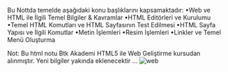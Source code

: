 Bu Nottda temelde aşağıdaki konu başlıklarını kapsamaktadır:
•Web ve HTML ile İlgili Temel Bilgiler & Kavramlar
•HTML Editörleri ve Kurulumu
•Temel HTML Komutları ve HTML Sayfasının Test Edilmesi
•HTML Sayfa Yapısı ve İlgili Komutlar
•Metin İşlemleri
•Resim İşlemleri
•Linkler ve Temel Menü Oluşturma


Not: Bu html notu Btk Akademi HTML5 ile Web Geliştirme kursudan alınmıştır.
Yeni bilgiler yakında eklenecektir ...
![web](https://github.com/user-attachments/assets/67fad230-1a79-4cd7-b1b1-89b6e40f0c0b)
